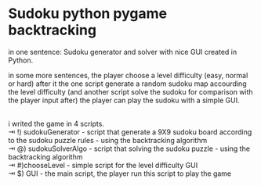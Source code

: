 # Sudoku python pygame backtracking
in one sentence: Sudoku generator and solver with nice GUI created in Python.

in some more sentences, the player choose a level difficulty (easy, normal or hard) after it the one script generate a random sudoku map accourding the level difficulty (and another script solve the sudoku for comparison with the player input after)
the player can play the sudoku with a simple GUI.<br /><br />

i writed the game in 4 scripts.<br /> 
 ⇥ !) sudokuGenerator - script that generate a 9X9 sudoku board according to the sudoku puzzle rules - using the backtracking algorithm<br />
 ⇥ @) sudokuSolverAlgo - script that solving the sudoku puzzle - using the backtracking algorithm<br />
 ⇥ #)chooseLevel - simple script for the level difficulty GUI<br />
 ⇥ $) GUI - the main script, the player run this script to play the game<br />
